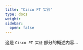 ```yaml
---
title: "Cisco PT 实验"
type: docs
weight: 
sidebar:
  open: false
---
```


这是 `Cisco PT 实验` 部分的概述内容...